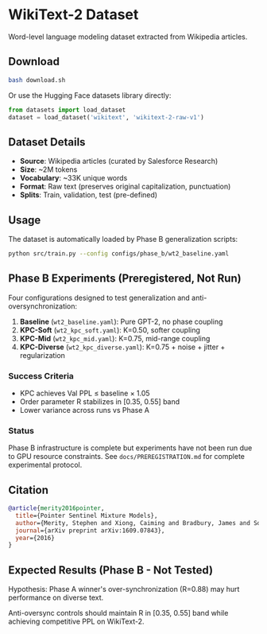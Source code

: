 # WikiText-2 Dataset

Word-level language modeling dataset extracted from Wikipedia articles.

## Download

```bash
bash download.sh
```

Or use the Hugging Face datasets library directly:

```python
from datasets import load_dataset
dataset = load_dataset('wikitext', 'wikitext-2-raw-v1')
```

## Dataset Details

- **Source**: Wikipedia articles (curated by Salesforce Research)
- **Size**: ~2M tokens
- **Vocabulary**: ~33K unique words
- **Format**: Raw text (preserves original capitalization, punctuation)
- **Splits**: Train, validation, test (pre-defined)

## Usage

The dataset is automatically loaded by Phase B generalization scripts:

```bash
python src/train.py --config configs/phase_b/wt2_baseline.yaml
```

## Phase B Experiments (Preregistered, Not Run)

Four configurations designed to test generalization and anti-oversynchronization:

1. **Baseline** (`wt2_baseline.yaml`): Pure GPT-2, no phase coupling
2. **KPC-Soft** (`wt2_kpc_soft.yaml`): K=0.50, softer coupling
3. **KPC-Mid** (`wt2_kpc_mid.yaml`): K=0.75, mid-range coupling
4. **KPC-Diverse** (`wt2_kpc_diverse.yaml`): K=0.75 + noise + jitter + regularization

### Success Criteria

- KPC achieves Val PPL ≤ baseline × 1.05
- Order parameter R stabilizes in [0.35, 0.55] band
- Lower variance across runs vs Phase A

### Status

Phase B infrastructure is complete but experiments have not been run due to GPU resource constraints. See `docs/PREREGISTRATION.md` for complete experimental protocol.

## Citation

```bibtex
@article{merity2016pointer,
  title={Pointer Sentinel Mixture Models},
  author={Merity, Stephen and Xiong, Caiming and Bradbury, James and Socher, Richard},
  journal={arXiv preprint arXiv:1609.07843},
  year={2016}
}
```

## Expected Results (Phase B - Not Tested)

Hypothesis: Phase A winner's over-synchronization (R=0.88) may hurt performance on diverse text.

Anti-oversync controls should maintain R in [0.35, 0.55] band while achieving competitive PPL on WikiText-2.
